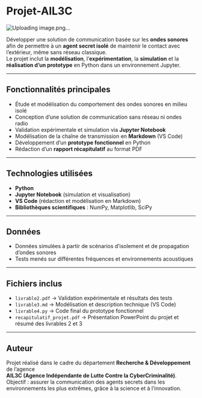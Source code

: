 # Projet-AIL3C
![Uploading image.png…]()


Développer une solution de communication basée sur les **ondes sonores** afin de permettre à un **agent secret isolé** de maintenir le contact avec l’extérieur, même sans réseau classique.  
Le projet inclut la **modélisation**, l’**expérimentation**, la **simulation** et la **réalisation d’un prototype** en Python dans un environnement Jupyter.

---

## Fonctionnalités principales
- Étude et modélisation du comportement des ondes sonores en milieu isolé  
- Conception d’une solution de communication sans réseau ni ondes radio  
- Validation expérimentale et simulation via **Jupyter Notebook**  
- Modélisation de la chaîne de transmission en **Markdown** (VS Code)  
- Développement d’un **prototype fonctionnel** en Python  
- Rédaction d’un **rapport récapitulatif** au format PDF

---

## Technologies utilisées
- **Python**  
- **Jupyter Notebook** (simulation et visualisation)  
- **VS Code** (rédaction et modélisation en Markdown)  
- **Bibliothèques scientifiques** : NumPy, Matplotlib, SciPy  

---

## Données
- Données simulées à partir de scénarios d’isolement et de propagation d’ondes sonores  
- Tests menés sur différentes fréquences et environnements acoustiques  

---

## Fichiers inclus
- `livrable2.pdf` → Validation expérimentale et résultats des tests  
- `livrable3.md` → Modélisation et description technique (VS Code)  
- `livrable4.py` → Code final du prototype fonctionnel  
- `recapitulatif_projet.pdf` → Présentation PowerPoint du projet et résumé des livrables 2 et 3  

---

## Auteur
Projet réalisé dans le cadre du département **Recherche & Développement** de l’agence  
**AIL3C (Agence Indépendante de Lutte Contre la CyberCriminalité)**.  
Objectif : assurer la communication des agents secrets dans les environnements les plus extrêmes, grâce à la science et à l’innovation.




